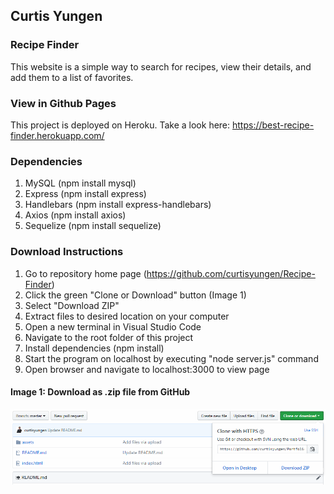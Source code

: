 ## Curtis Yungen
### Recipe Finder

This website is a simple way to search for recipes, view their details, and add them to a list of favorites.

### View in Github Pages
This project is deployed on Heroku. Take a look here: https://best-recipe-finder.herokuapp.com/

### Dependencies

1. MySQL (npm install mysql)
2. Express (npm install express)
3. Handlebars (npm install express-handlebars)
4. Axios (npm install axios)
5. Sequelize (npm install sequelize)

### Download Instructions

1) Go to repository home page (https://github.com/curtisyungen/Recipe-Finder)
2) Click the green "Clone or Download" button (Image 1) 
3) Select "Download ZIP"
4) Extract files to desired location on your computer
5) Open a new terminal in Visual Studio Code
6) Navigate to the root folder of this project
7) Install dependencies (npm install)
8) Start the program on localhost by executing "node server.js" command
9) Open browser and navigate to localhost:3000 to view page

#### Image 1: Download as .zip file from GitHub

![Download Instructions](/public/images/download-instructions.png)
